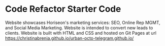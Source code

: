 # Code Refactor Starter Code
Website showcases Horiseon's marketing services: SEO, Online Rep MGMT, and Social Media Marketing.
Website is intended to convert new leads to clients. 
Website is built with HTML and CSS and hosted on Git Pages at url https://christinabrenia.github.io/urban-octo-telegram.github.io/
